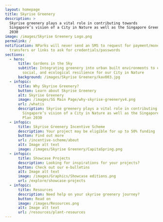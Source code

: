 ```yaml
---
layout: homepage
title: Skyrise Greenery
description: >
  Skyrise greenery plays a vital role in contributing towards
  Singapore’s vision of a City in Nature as well as the Singapore Green Plan
  2030
image: /images/Skyrise Greenery Logo.png
permalink: /
notification: NParks will never send an SMS to request for payment/money
  transfers or links to ask for credentials/passwords
sections:
  - hero:
      title: Gardens in the Sky
      subtitle: Integrating greenery into urban built environments to enhance climate,
        social, and ecological resilience for our City in Nature
      background: /images/Skyrise Greenery/kav003.jpg
  - infopic:
      title: Why Skyrise Greenery?
      button: Learn about Skyrise Greenery
      alt: Skyrise Greenery
      image: /images/SG Main Page/why-skyrise-greeneryv4.png
      url: /whatis
      description: Skyrise greenery plays a vital role in contributing towards
        Singapore’s vision of a City in Nature as well as the Singapore Green
        Plan 2030
  - infopic:
      title: Skyrise Greenery Incentive Scheme
      description: Your project may be eligible for up to 50% funding
      button: Find out more
      url: /incentive-scheme/about
      alt: Image alt text
      image: /images/Skyrise Greenery/CapitaSpring.png
  - infopic:
      title: Showcase Projects
      description: Looking for inspirations for your projects?
      button: Check out our e-bulletins
      alt: Image alt text
      image: /images/Graphics/Showcase editions.png
      url: /explore/showcase-projects
  - infopic:
      title: Resources
      description: Need help on your skyrise greenery journey?
      button: Read on
      image: /images/Resources.png
      alt: Image alt text
      url: /resources/plant-resources
---
```

